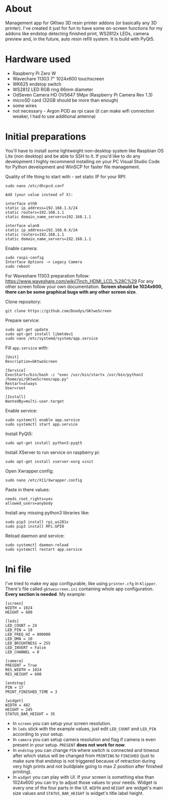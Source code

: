 # About

Management app for GKtwo 3D resin printer addons (or basically any 3D printer). I've created it just for fun to have some on-screen functions for my addons like endstop detecting finished print, WS2812x LEDs, camera preview and, in the future, auto resin refill system. It is build with PyQt5.

# Hardware used

- Raspberry Pi Zero W
- Wavechare 11303 7" 1024x600 touchscreen
- WK625 endstop switch
- WS2812 LED RGB ring 66mm diameter
- OdSeven Camera HD OV5647 5Mpx (Raspberry Pi Camera Rev 1.3)
- microSD card (32GB should be more than enough)
- some wires
- not necessary - Argon POD as rpi case (it can make wifi connection weaker, I had to use additional antenna)

# Initial preparations

You'll have to install some lightweight non-desktop system like Raspbian OS Lite (non desktop) and be able to SSH to it. If you'd like to do any development I highly recommend installing on your PC Visual Studio Code for Python development and WinSCP for faster file management.

Quality of life thing to start with - set static IP for your RPI:

```
sudo nano /etc/dhcpcd.conf

Add (your value instead of X):

interface eth0
static ip_address=192.168.1.X/24
static routers=192.168.1.1
static domain_name_servers=192.168.1.1

interface wlan0
static ip_address=192.168.0.X/24
static routers=192.168.1.1
static domain_name_servers=192.168.1.1
```

Enable camera:

```
sudo raspi-config
Interface Options -> Legacy Camera
sudo reboot
```

For Waveshare 11303 preparation follow: https://www.waveshare.com/wiki/7inch_HDMI_LCD_%28C%29
For any other screen follow your own documentation. **Screen should be 1024x600, there can be some graphical bugs with any other screen size**.

Clone repository:

```
git clone https://github.com/Doodys/GKtwoScreen
```

Prepare service:

```
sudo apt-get update
sudo apt-get install libmtdev1
sudo nano /etc/systemd/system/app.service
```

Fill `app.service` with:

```
[Unit]
Description=GKtwoScreen

[Service]
ExecStart=/bin/bash -c "exec /usr/bin/startx /usr/bin/python3 /home/pi/GKtwoScreen/app.py"
Restart=always
User=root

[Install]
WantedBy=multi-user.target
```
Enable service:

```
sudo systemctl enable app.service
sudo systemctl start app.service
```

Install PyQt5:

```
sudo apt-get install python3-pyqt5
```

Install XServer to run service on raspberry pi:

```
sudo apt-get install xserver-xorg xinit
```

Open Xwrapper.config:

```
sudo nano /etc/X11/Xwrapper.config
```

Paste in there values:

```
needs_root_rights=yes
allowed_users=anybody
```

Install any missing python3 libraries like:

```
sudo pip3 install rpi_ws281x
sudo pip3 install RPi.GPIO
```

Reload daemon and service:

```
sudo systemctl daemon-reload
sudo systemctl restart app.service
```

# Ini file

I've tried to make my app configurable, like using `printer.cfg` in `Klipper`. There's file called `gktwoscreen.ini` containing whole app configuration. **Every section is needed**. My example:

```
[screen]
WIDTH = 1024
HEIGHT = 600

[leds]
LED_COUNT = 24
LED_PIN = 18
LED_FREQ_HZ = 800000
LED_DMA = 10
LED_BRIGHTNESS = 255
LED_INVERT = False
LED_CHANNEL = 0

[camera]
PRESENT = True
RES_WIDTH = 1024
RES_HEIGHT = 600

[endstop]
PIN = 17
PRINT_FINISHED_TIME = 3

[widget]
WIDTH = 482
HEIGHT = 245
STATUS_BAR_HEIGHT = 35
```

- In `screen` you can setup your screen resolution.
- In `leds` stick with the example values, just edit `LED_COUNT` and `LED_PIN` according to your setup.
- In `camera` you can setup camera resolution and flag if camera is even present in your setup. `PRESENT` **does not work for now**.
- In `endstop` you can change `PIN` where switch is connected and timeout after which status will be changed from `PRINTING` to `FINISHED` (just to make sure that endstop is not triggered because of retraction during very high prints and not buildplate going to max Z position after finished printing).
- In `widget` you can play with UI. If your screen is something else than 1024x600 you can try to adjust those values to your needs. Widget is every one of the four parts in the UI. `WIDTH` and `HEIGHT` are widget's main size values and `STATUS_BAR_HEIGHT` is widget's title label height.





